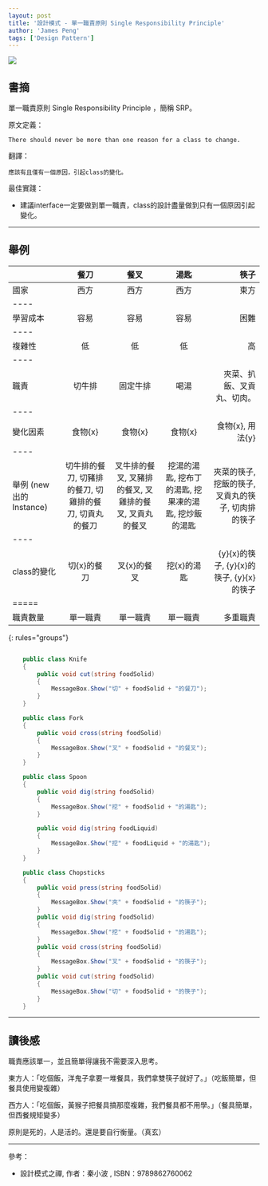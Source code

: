 ```yaml
---
layout: post
title: '設計模式 - 單一職責原則 Single Responsibility Principle'
author: 'James Peng'
tags: ['Design Pattern']
---
```


![](http://i.imgur.com/NsNX0Ie.jpg)


## 書摘 ##

單一職責原則 Single Responsibility Principle ，簡稱 SRP。 

原文定義：

    There should never be more than one reason for a class to change. 

翻譯：

    應該有且僅有一個原因，引起class的變化。 


最佳實踐：

 - 建議interface一定要做到單一職責，class的設計盡量做到只有一個原因引起變化。


----------


## 舉例 ##


|         | 餐刀     |   餐叉   |   湯匙 |  筷子   |
|:--------|:-------:|:-------:|:-------:|--------:|
| 國家  | 西方  | 西方  | 西方  | 東方  |
|----
| 學習成本 | 容易  | 容易  | 容易  | 困難 |
|----
| 複雜性 | 低  | 低  | 低  | 高 |
|----
| 職責 | 切牛排  | 固定牛排 | 喝湯  | 夾菜、扒飯、叉貢丸、切肉。 |
|----
| 變化因素 | 食物{x}  | 食物{x}  | 食物{x}  | 食物{x}, 用法{y} |
|----
| 舉例 (new 出的Instance) | 切牛排的餐刀, 切豬排的餐刀, 切雞排的餐刀, 切貢丸的餐刀  | 叉牛排的餐叉, 叉豬排的餐叉, 叉雞排的餐叉, 叉貢丸的餐叉  | 挖湯的湯匙, 挖布丁的湯匙, 挖果凍的湯匙, 挖炒飯的湯匙  | 夾菜的筷子, 挖飯的筷子, 叉貢丸的筷子, 切肉排的筷子 |
|----
| class的變化 | 切{x}的餐刀  | 叉{x}的餐叉  | 挖{x}的湯匙  | 	{y}{x}的筷子, {y}{x}的筷子, {y}{x}的筷子 |
|=====
| 職責數量	 | 單一職責  | 單一職責  | 單一職責  | 多重職責 
{: rules="groups"}


~~~csharp

    public class Knife
    {
        public void cut(string foodSolid)
        {
            MessageBox.Show("切" + foodSolid + "的餐刀");
        }
    }

    public class Fork
    {
        public void cross(string foodSolid)
        {
            MessageBox.Show("叉" + foodSolid + "的餐叉");
        }
    }

    public class Spoon
    {
        public void dig(string foodSolid)
        {
            MessageBox.Show("挖" + foodSolid + "的湯匙");
        }

        public void dig(string foodLiquid)
        {
            MessageBox.Show("挖" + foodLiquid + "的湯匙");
        }
    }

    public class Chopsticks
    {
        public void press(string foodSolid)
        {
            MessageBox.Show("夾" + foodSolid + "的筷子");
        }
        public void dig(string foodSolid)
        {
            MessageBox.Show("挖" + foodSolid + "的湯匙");
        }
        public void cross(string foodSolid)
        {
            MessageBox.Show("叉" + foodSolid + "的筷子");
        }
        public void cut(string foodSolid)
        {
            MessageBox.Show("切" + foodSolid + "的筷子");
        }
    }
~~~

----------

## 讀後感 ##

職責應該單一，並且簡單得讓我不需要深入思考。 

東方人：「吃個飯，洋鬼子拿要一堆餐具，我們拿雙筷子就好了。」（吃飯簡單，但餐具使用變複雜） 

西方人：「吃個飯，黃猴子把餐具搞那麼複雜，我們餐具都不用學。」（餐具簡單，但西餐規矩變多） 

原則是死的，人是活的。還是要自行衡量。（真玄）  

----------

參考：

- 設計模式之禪, 作者：秦小波 , ISBN：9789862760062 

